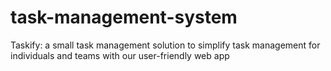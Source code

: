 # task-management-system
Taskify: a small task management solution to simplify task management for individuals and teams with our user-friendly web app
